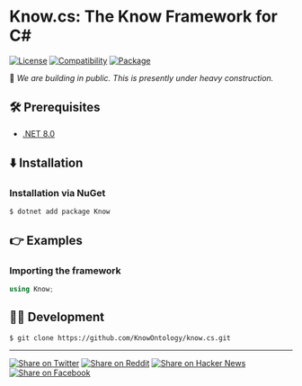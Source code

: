 # Know.cs: The Know Framework for C#

[![License](https://img.shields.io/badge/license-Public%20Domain-blue.svg)](https://unlicense.org)
[![Compatibility](https://img.shields.io/badge/.NET%208.0-blue)](https://aka.ms/get-dotnet-8)
[![Package](https://img.shields.io/badge/nuget-0.0.1-orange)](https://nuget.org/packages/Know)

🚧 _We are building in public. This is presently under heavy construction._

## 🛠️ Prerequisites

- [.NET 8.0](https://aka.ms/get-dotnet-8)

## ⬇️ Installation

### Installation via NuGet

```console
$ dotnet add package Know
```

## 👉 Examples

### Importing the framework

```c#
using Know;
```

## 👨‍💻 Development

```console
$ git clone https://github.com/KnowOntology/know.cs.git
```

---

[![Share on Twitter](https://img.shields.io/badge/share%20on-twitter-03A9F4?logo=twitter)](https://twitter.com/share?url=https://github.com/KnowOntology/know.cs&text=Know.cs:%20The%20Know%20Framework%20for%20C%23)
[![Share on Reddit](https://img.shields.io/badge/share%20on-reddit-red?logo=reddit)](https://reddit.com/submit?url=https://github.com/KnowOntology/know.cs&title=Know.cs:%20The%20Know%20Framework%20for%20C%23)
[![Share on Hacker News](https://img.shields.io/badge/share%20on-hacker%20news-orange?logo=ycombinator)](https://news.ycombinator.com/submitlink?u=https://github.com/KnowOntology/know.cs&t=Know.cs:%20The%20Know%20Framework%20for%20C%23)
[![Share on Facebook](https://img.shields.io/badge/share%20on-facebook-1976D2?logo=facebook)](https://www.facebook.com/sharer/sharer.php?u=https://github.com/KnowOntology/know.cs)
